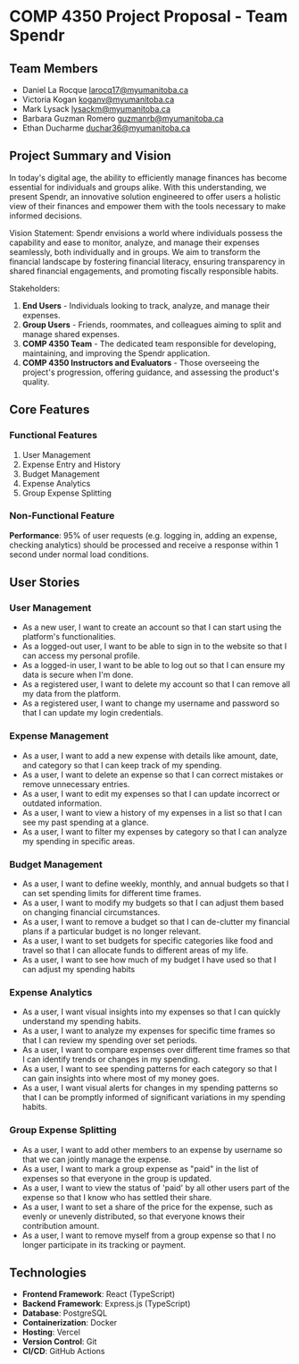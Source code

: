 # COMP 4350 Project Proposal - Team Spendr

## Team Members

- Daniel La Rocque [larocq17@myumanitoba.ca](larocq17@myumanitoba.ca)
- Victoria Kogan [koganv@myumanitoba.ca](koganv@myumanitoba.ca)
- Mark Lysack [lysackm@myumanitoba.ca](lysackm@myumanitoba.ca)
- Barbara Guzman Romero [guzmanrb@myumanitoba.ca](guzmanrb@myumanitoba.ca)
- Ethan Ducharme [duchar36@myumanitoba.ca](duchar36@myumanitoba.ca)

## Project Summary and Vision

In today's digital age, the ability to efficiently manage finances has become essential for individuals and groups alike. With this understanding, we present Spendr, an innovative solution engineered to offer users a holistic view of their finances and empower them with the tools necessary to make informed decisions.

Vision Statement: Spendr envisions a world where individuals possess the capability and ease to monitor, analyze, and manage their expenses seamlessly, both individually and in groups. We aim to transform the financial landscape by fostering financial literacy, ensuring transparency in shared financial engagements, and promoting fiscally responsible habits.

Stakeholders:

1. **End Users** - Individuals looking to track, analyze, and manage their expenses.
2. **Group Users** - Friends, roommates, and colleagues aiming to split and manage shared expenses.
3. **COMP 4350 Team** - The dedicated team responsible for developing, maintaining, and improving the Spendr application.
4. **COMP 4350 Instructors and Evaluators** - Those overseeing the project's progression, offering guidance, and assessing the product's quality.

## Core Features

### Functional Features

1. User Management
2. Expense Entry and History
3. Budget Management
4. Expense Analytics
5. Group Expense Splitting

### Non-Functional Feature

**Performance**: 95% of user requests (e.g. logging in, adding an expense, checking analytics) should be processed and receive a response within 1 second under normal load conditions.

## User Stories

### User Management

- As a new user, I want to create an account so that I can start using the platform's functionalities.
- As a logged-out user, I want to be able to sign in to the website so that I can access my personal profile.
- As a logged-in user, I want to be able to log out so that I can ensure my data is secure when I'm done.
- As a registered user, I want to delete my account so that I can remove all my data from the platform.
- As a registered user, I want to change my username and password so that I can update my login credentials.

### Expense Management

- As a user, I want to add a new expense with details like amount, date, and category so that I can keep track of my spending.
- As a user, I want to delete an expense so that I can correct mistakes or remove unnecessary entries.
- As a user, I want to edit my expenses so that I can update incorrect or outdated information.
- As a user, I want to view a history of my expenses in a list so that I can see my past spending at a glance.
- As a user, I want to filter my expenses by category so that I can analyze my spending in specific areas.

### Budget Management

- As a user, I want to define weekly, monthly, and annual budgets so that I can set spending limits for different time frames.
- As a user, I want to modify my budgets so that I can adjust them based on changing financial circumstances.
- As a user, I want to remove a budget so that I can de-clutter my financial plans if a particular budget is no longer relevant.
- As a user, I want to set budgets for specific categories like food and travel so that I can allocate funds to different areas of my life.
- As a user, I want to see how much of my budget I have used so that I can adjust my spending habits

### Expense Analytics

- As a user, I want visual insights into my expenses so that I can quickly understand my spending habits.
- As a user, I want to analyze my expenses for specific time frames so that I can review my spending over set periods.
- As a user, I want to compare expenses over different time frames so that I can identify trends or changes in my spending.
- As a user, I want to see spending patterns for each category so that I can gain insights into where most of my money goes.
- As a user, I want visual alerts for changes in my spending patterns so that I can be promptly informed of significant variations in my spending habits.

### Group Expense Splitting

- As a user, I want to add other members to an expense by username so that we can jointly manage the expense.
- As a user, I want to mark a group expense as "paid" in the list of expenses so that everyone in the group is updated.
- As a user, I want to view the status of 'paid' by all other users part of the expense so that I know who has settled their share.
- As a user, I want to set a share of the price for the expense, such as evenly or unevenly distributed, so that everyone knows their contribution amount.
- As a user, I want to remove myself from a group expense so that I no longer participate in its tracking or payment.

## Technologies

- **Frontend Framework**: React (TypeScript)
- **Backend Framework**: Express.js (TypeScript)
- **Database**: PostgreSQL
- **Containerization**: Docker
- **Hosting**: Vercel
- **Version Control**: Git
- **CI/CD**: GitHub Actions
